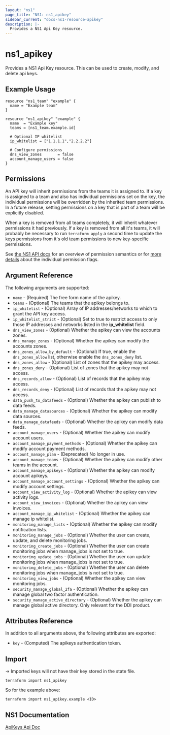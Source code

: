```yaml
---
layout: "ns1"
page_title: "NS1: ns1_apikey"
sidebar_current: "docs-ns1-resource-apikey"
description: |-
  Provides a NS1 Api Key resource.
---
```


# ns1\_apikey

Provides a NS1 Api Key resource. This can be used to create, modify, and delete api keys.

## Example Usage

```hcl
resource "ns1_team" "example" {
  name = "Example team"
}

resource "ns1_apikey" "example" {
  name  = "Example key"
  teams = [ns1_team.example.id]

  # Optional IP whitelist
  ip_whitelist = ["1.1.1.1","2.2.2.2"]

  # Configure permissions 
  dns_view_zones       = false
  account_manage_users = false
}
```

## Permissions
An API key will inherit permissions from the teams it is assigned to.
If a key is assigned to a team and also has individual permissions set on the key, the individual permissions
will be overridden by the inherited team permissions.
In a future release, setting permissions on a key that is part of a team will be explicitly disabled.

When a key is removed from all teams completely, it will inherit whatever permissions it had previously.
If a key is removed from all it's teams, it will probably be necessary to run `terraform apply` a second time
to update the keys permissions from it's old team permissions to new key-specific permissions.

See [the NS1 API docs](https://ns1.com/api#getget-all-account-users) for an overview of permission semantics or for [more details](https://help.ns1.com/hc/en-us/articles/360024409034-Managing-user-permissions) about the individual permission flags.

## Argument Reference

The following arguments are supported:

* `name` - (Required) The free form name of the apikey.
* `teams` - (Optional) The teams that the apikey belongs to.
* `ip_whitelist` - (Optional) Array of IP addresses/networks to which to grant the API key access.
* `ip_whitelist_strict` - (Optional) Set to true to restrict access to only those IP addresses and networks listed in the **ip_whitelist** field.
* `dns_view_zones` - (Optional) Whether the apikey can view the accounts zones.
* `dns_manage_zones` - (Optional) Whether the apikey can modify the accounts zones.
* `dns_zones_allow_by_default` - (Optional) If true, enable the `dns_zones_allow` list, otherwise enable the `dns_zones_deny` list.
* `dns_zones_allow` - (Optional) List of zones that the apikey may access.
* `dns_zones_deny` - (Optional) List of zones that the apikey may not access.
* `dns_records_allow` - (Optional) List of records that the apikey may access.
* `dns_records_deny` - (Optional) List of records that the apikey may not access.
* `data_push_to_datafeeds` - (Optional) Whether the apikey can publish to data feeds.
* `data_manage_datasources` - (Optional) Whether the apikey can modify data sources.
* `data_manage_datafeeds` - (Optional) Whether the apikey can modify data feeds.
* `account_manage_users` - (Optional) Whether the apikey can modify account users.
* `account_manage_payment_methods` - (Optional) Whether the apikey can modify account payment methods.
* `account_manage_plan` - (Deprecated) No longer in use.
* `account_manage_teams` - (Optional) Whether the apikey can modify other teams in the account.
* `account_manage_apikeys` - (Optional) Whether the apikey can modify account apikeys.
* `account_manage_account_settings` - (Optional) Whether the apikey can modify account settings.
* `account_view_activity_log` - (Optional) Whether the apikey can view activity logs.
* `account_view_invoices` - (Optional) Whether the apikey can view invoices.
* `account_manage_ip_whitelist` - (Optional) Whether the apikey can manage ip whitelist.
* `monitoring_manage_lists` - (Optional) Whether the apikey can modify notification lists.
* `monitoring_manage_jobs` - (Optional) Whether the user can create, update, and delete monitoring jobs.
* `monitoring_create_jobs` - (Optional) Whether the user can create monitoring jobs when manage_jobs is not set to true.
* `monitoring_update_jobs` - (Optional) Whether the user can update monitoring jobs when manage_jobs is not set to true.
* `monitoring_delete_jobs` - (Optional) Whether the user can delete monitoring jobs when manage_jobs is not set to true.
* `monitoring_view_jobs` - (Optional) Whether the apikey can view monitoring jobs.
* `security_manage_global_2fa` - (Optional) Whether the apikey can manage global two factor authentication.
* `security_manage_active_directory` - (Optional) Whether the apikey can manage global active directory.
Only relevant for the DDI product.

## Attributes Reference

In addition to all arguments above, the following attributes are exported:

* `key` - (Computed) The apikeys authentication token.

## Import

-> Imported keys will not have their key stored in the state file.

`terraform import ns1_apikey`

So for the example above:

`terraform import ns1_apikey.example <ID>`


## NS1 Documentation

[ApiKeys Api Doc](https://ns1.com/api#api-key)
